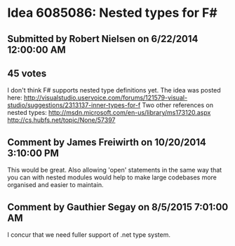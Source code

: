 # Idea 6085086: Nested types for F# #

## Submitted by Robert Nielsen on 6/22/2014 12:00:00 AM

## 45 votes

I don't think F# supports nested type definitions yet.
The idea was posted here:
http://visualstudio.uservoice.com/forums/121579-visual-studio/suggestions/2313137-inner-types-for-f
Two other references on nested types:
http://msdn.microsoft.com/en-us/library/ms173120.aspx
http://cs.hubfs.net/topic/None/57397




## Comment by James Freiwirth on 10/20/2014 3:10:00 PM

This would be great. Also allowing 'open' statements in the same way that you can with nested modules would help to make large codebases more organised and easier to maintain.

## Comment by Gauthier Segay on 8/5/2015 7:01:00 AM

I concur that we need fuller support of .net type system.

